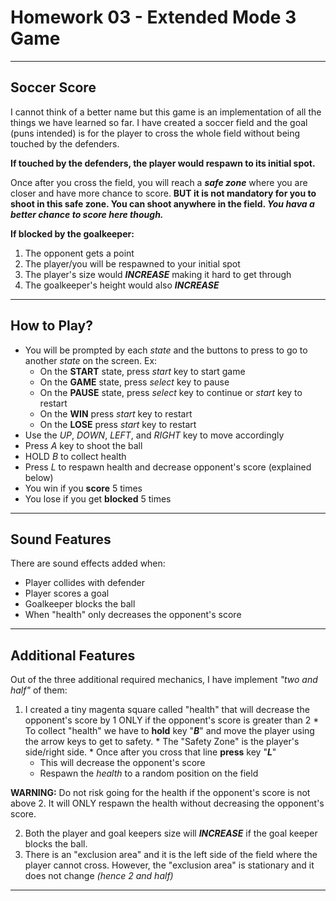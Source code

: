 # Homework 03 - Extended Mode 3 Game
---

## Soccer Score

I cannot think of a better name but this game is an implementation of all the things we have learned so far.
I have created a soccer field and the goal (puns intended) is for the player to cross the whole field without being touched by the defenders.

**If touched by the defenders, the player would respawn to its initial spot.**

Once after you cross the field, you will reach a ***safe zone*** where you are closer and have more chance to score. **BUT it is not mandatory for you to shoot in this safe zone. You can shoot anywhere in the field. *You hava a better chance to score here though.***

**If blocked by the goalkeeper:**
1. The opponent gets a point
2. The player/you will be respawned to your initial spot
3. The player's size would ***INCREASE*** making it hard to get through
4. The goalkeeper's height would also ***INCREASE***

---

## How to Play?

* You will be prompted by each *state* and the buttons to press to go to another *state* on the screen. Ex:
    * On the **START** state, press *start* key to start game
    * On the **GAME** state, press *select* key to pause
    * On the **PAUSE** state, press *select* key to continue or *start* key to restart
    * On the **WIN** press *start* key to restart
    * On the **LOSE** press *start* key to restart
* Use the *UP*, *DOWN*, *LEFT*, and *RIGHT* key to move accordingly
* Press *A* key to shoot the ball
* HOLD *B* to collect health
* Press *L* to respawn health and decrease opponent's score (explained below)
* You win if you **score** 5 times
* You lose if you get **blocked** 5 times
---

## Sound Features

There are sound effects added when:
    
* Player collides with defender
* Player scores a goal
* Goalkeeper blocks the ball
* When "health" only decreases the opponent's score

---
## Additional Features

Out of the three additional required mechanics, I have implement *"two and half"* of them:

  1. I created a tiny magenta square called "health" that will decrease the opponent's score by 1 ONLY if the opponent's score is greater than 2
    * To collect "health" we have to **hold** key "***B***" and move the player using the arrow keys to get to safety.
    * The "Safety Zone" is the player's side/right side.
    * Once after you cross that line **press** key "***L***"
      * This will decrease the opponent's score
      * Respawn the *health* to a random position on the field

**WARNING:** Do not risk going for the health if the opponent's score is not above 2. It will ONLY respawn the health without decreasing the opponent's score.

2. Both the player and goal keepers size will ***INCREASE*** if the goal keeper blocks the ball.
3. There is an "exclusion area" and it is the left side of the field where the player cannot cross. However, the "exclusion area" is stationary and it does not change *(hence 2 and half)*

---